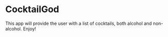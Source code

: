 # CocktailGod
This app will provide the user with a list of cocktails, both alcohol and non-alcohol. Enjoy!
